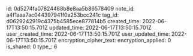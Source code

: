 id: 0d5274fa07824488b8e8aa5b86578409
note_id: a4f1aaa7ac044397941f0a253bcc241c
tag_id: d0629242919c4375b4585ece877814b5
created_time: 2022-06-17T13:50:15.701Z
updated_time: 2022-06-17T13:50:15.701Z
user_created_time: 2022-06-17T13:50:15.701Z
user_updated_time: 2022-06-17T13:50:15.701Z
encryption_cipher_text: 
encryption_applied: 0
is_shared: 0
type_: 6